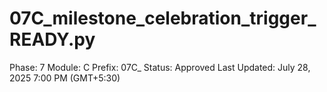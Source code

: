 # 07C_milestone_celebration_trigger_READY.py

Phase: 7
Module: C
Prefix: 07C_
Status: Approved
Last Updated: July 28, 2025 7:00 PM (GMT+5:30)